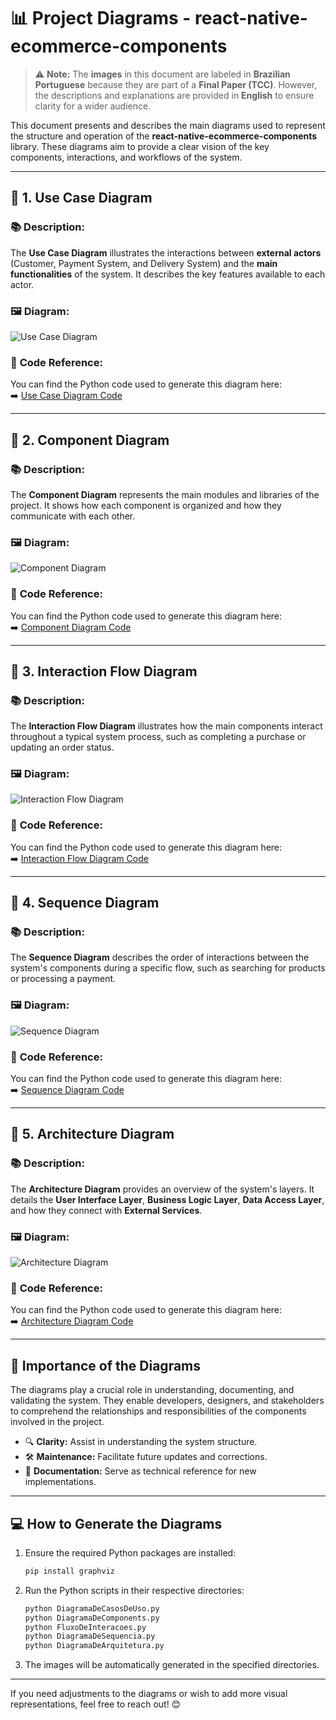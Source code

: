 # 📊 **Project Diagrams - react-native-ecommerce-components**

> ⚠️ **Note:** The **images** in this document are labeled in **Brazilian Portuguese** because they are part of a **Final Paper (TCC)**. However, the descriptions and explanations are provided in **English** to ensure clarity for a wider audience.

This document presents and describes the main diagrams used to represent the structure and operation of the **react-native-ecommerce-components** library. These diagrams aim to provide a clear vision of the key components, interactions, and workflows of the system.

---

## 📝 **1. Use Case Diagram**

### 📚 **Description:**

The **Use Case Diagram** illustrates the interactions between **external actors** (Customer, Payment System, and Delivery System) and the **main functionalities** of the system. It describes the key features available to each actor.

### 🖼️ **Diagram:**

![Use Case Diagram](../Diagrams/UseCases/diagrama_casos_uso.png)

### 📌 **Code Reference:**

You can find the Python code used to generate this diagram here:  
➡️ [Use Case Diagram Code](../Diagrams/UseCases/DiagramaDeCasosDeUso.py)

---

## 📝 **2. Component Diagram**

### 📚 **Description:**

The **Component Diagram** represents the main modules and libraries of the project. It shows how each component is organized and how they communicate with each other.

### 🖼️ **Diagram:**

![Component Diagram](../Diagrams/Components/diagrama_componentes.png)

### 📌 **Code Reference:**

You can find the Python code used to generate this diagram here:  
➡️ [Component Diagram Code](../Diagrams/Components/DiagramaDeComponents.py)

---

## 📝 **3. Interaction Flow Diagram**

### 📚 **Description:**

The **Interaction Flow Diagram** illustrates how the main components interact throughout a typical system process, such as completing a purchase or updating an order status.

### 🖼️ **Diagram:**

![Interaction Flow Diagram](../Diagrams/InteractionFlows/fluxo_interacao.png)

### 📌 **Code Reference:**

You can find the Python code used to generate this diagram here:  
➡️ [Interaction Flow Diagram Code](../Diagrams/InteractionFlows/FluxoDeInteracoes.py)

---

## 📝 **4. Sequence Diagram**

### 📚 **Description:**

The **Sequence Diagram** describes the order of interactions between the system's components during a specific flow, such as searching for products or processing a payment.

### 🖼️ **Diagram:**

![Sequence Diagram](../Diagrams/SequenceDiagram/diagrama_sequencia.png)

### 📌 **Code Reference:**

You can find the Python code used to generate this diagram here:  
➡️ [Sequence Diagram Code](../Diagrams/SequenceDiagram/DiagramaDeSequencia.py)

---

## 📝 **5. Architecture Diagram**

### 📚 **Description:**

The **Architecture Diagram** provides an overview of the system's layers. It details the **User Interface Layer**, **Business Logic Layer**, **Data Access Layer**, and how they connect with **External Services**.

### 🖼️ **Diagram:**

![Architecture Diagram](../Diagrams/ArchitectureDiagram/diagrama_arquitetura.png)

### 📌 **Code Reference:**

You can find the Python code used to generate this diagram here:  
➡️ [Architecture Diagram Code](../Diagrams/ArchitectureDiagram/DiagramaDeArquitetura.py)

---

## 🎯 **Importance of the Diagrams**

The diagrams play a crucial role in understanding, documenting, and validating the system. They enable developers, designers, and stakeholders to comprehend the relationships and responsibilities of the components involved in the project.

- 🔍 **Clarity:** Assist in understanding the system structure.
- 🛠️ **Maintenance:** Facilitate future updates and corrections.
- 📑 **Documentation:** Serve as technical reference for new implementations.

---

## 💻 **How to Generate the Diagrams**

1. Ensure the required Python packages are installed:
   ```bash
   pip install graphviz
   ```
2. Run the Python scripts in their respective directories:
   ```bash
   python DiagramaDeCasosDeUso.py
   python DiagramaDeComponents.py
   python FluxoDeInteracoes.py
   python DiagramaDeSequencia.py
   python DiagramaDeArquitetura.py
   ```
3. The images will be automatically generated in the specified directories.

---

If you need adjustments to the diagrams or wish to add more visual representations, feel free to reach out! 😊
